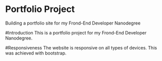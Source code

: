 # Portfolio Project
Building a portfolio site for my Frond-End Developer Nanodegree


#Introduction
This is a portfolio project for my Frond-End Developer Nanodegree.

#Responsiveness
The website is responsive on all types of devices. This was achieved with bootstrap.